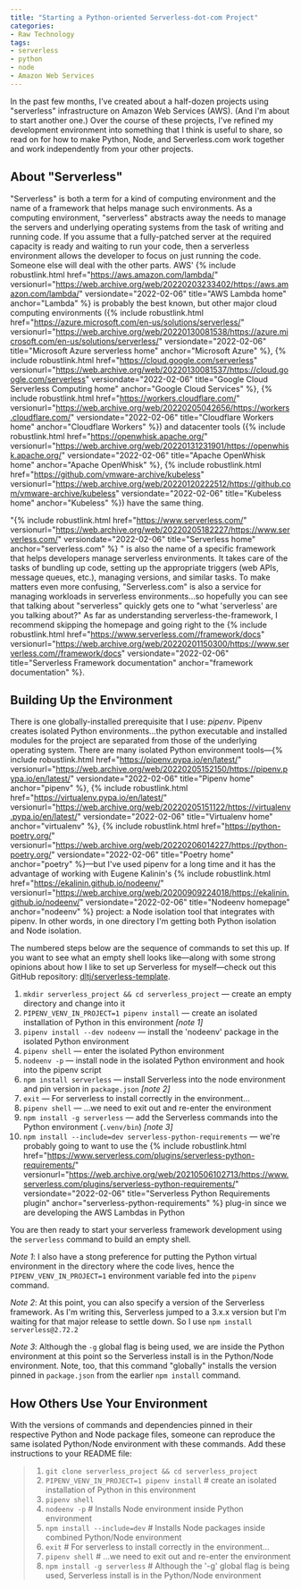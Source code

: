 ```yaml
---
title: "Starting a Python-oriented Serverless-dot-com Project"
categories:
- Raw Technology
tags:
- serverless
- python
- node
- Amazon Web Services
---
```


In the past few months, I've created about a half-dozen projects using "serverless" infrastructure on Amazon Web Services (AWS). 
(And I'm about to start another one.)
Over the course of these projects, I've refined my development environment into something that I think is useful to share, so read on for how to make Python, Node, and Serverless.com work together and work independently from your other projects. 

## About "Serverless"
"Serverless" is both a term for a kind of computing environment and the name of a framework that helps manage such environments. 
As a computing environment, "serverless" abstracts away the needs to manage the servers and underlying operating systems from the task of writing and running code. 
If you assume that a fully-patched server at the required capacity is ready and waiting to run your code, then a serverless environment allows the developer to focus on just running the code. 
Someone else will deal with the other parts. 
AWS' {% include robustlink.html href="https://aws.amazon.com/lambda/" versionurl="https://web.archive.org/web/20220203233402/https://aws.amazon.com/lambda/" versiondate="2022-02-06" title="AWS Lambda home" anchor="Lambda" %}  is probably the best known, but other major cloud computing environments ({% include robustlink.html href="https://azure.microsoft.com/en-us/solutions/serverless/" versionurl="https://web.archive.org/web/20220130081538/https://azure.microsoft.com/en-us/solutions/serverless/" versiondate="2022-02-06" title="Microsoft Azure serverless home" anchor="Microsoft Azure" %}, {% include robustlink.html href="https://cloud.google.com/serverless" versionurl="https://web.archive.org/web/20220130081537/https://cloud.google.com/serverless" versiondate="2022-02-06" title="Google Cloud Serverless Computing home" anchor="Google Cloud Services" %}, {% include robustlink.html href="https://workers.cloudflare.com/" versionurl="https://web.archive.org/web/20220205042656/https://workers.cloudflare.com/" versiondate="2022-02-06" title="Cloudflare Workers home" anchor="Cloudflare Workers" %}) and datacenter tools ({% include robustlink.html href="https://openwhisk.apache.org/" versionurl="https://web.archive.org/web/20220131231901/https://openwhisk.apache.org/" versiondate="2022-02-06" title="Apache OpenWhisk home" anchor="Apache OpenWhisk" %}, {% include robustlink.html href="https://github.com/vmware-archive/kubeless" versionurl="https://web.archive.org/web/20220120222512/https://github.com/vmware-archive/kubeless" versiondate="2022-02-06" title="Kubeless home" anchor="Kubeless" %}) have the same thing.

"{% include robustlink.html href="https://www.serverless.com/" versionurl="https://web.archive.org/web/20220205182227/https://www.serverless.com/" versiondate="2022-02-06" title="Serverless home" anchor="serverless.com" %} " is also the name of a specific framework that helps developers manage serverless environments. 
It takes care of the tasks of bundling up code, setting up the appropriate triggers (web APIs, message queues, etc.), managing versions, and similar tasks. 
To make matters even more confusing, "Serverless.com" is also a service for managing workloads in serverless environments...so hopefully you can see that talking about "serverless" quickly gets one to "what 'serverless' are you talking about?" 
As far as understanding serverless-the-framework, I recommend skipping the homepage and going right to the {% include robustlink.html href="https://www.serverless.com//framework/docs" versionurl="https://web.archive.org/web/20220201150300/https://www.serverless.com//framework/docs" versiondate="2022-02-06" title="Serverless Framework documentation" anchor="framework documentation" %}.

## Building Up the Environment
There is one globally-installed prerequisite that I use: _pipenv_. 
Pipenv creates isolated Python environments...the python executable and installed modules for the project are separated from those of the underlying operating system. 
There are many isolated Python environment tools—{% include robustlink.html href="https://pipenv.pypa.io/en/latest/" versionurl="https://web.archive.org/web/20220205152150/https://pipenv.pypa.io/en/latest/" versiondate="2022-02-06" title="Pipenv home" anchor="pipenv" %}, {% include robustlink.html href="https://virtualenv.pypa.io/en/latest/" versionurl="https://web.archive.org/web/20220205151122/https://virtualenv.pypa.io/en/latest/" versiondate="2022-02-06" title="Virtualenv home" anchor="virtualenv" %}, {% include robustlink.html href="https://python-poetry.org/" versionurl="https://web.archive.org/web/20220206014227/https://python-poetry.org/" versiondate="2022-02-06" title="Poetry home" anchor="poetry" %}—but I've used pipenv for a long time and it has the advantage of working with Eugene Kalinin's {% include robustlink.html href="https://ekalinin.github.io/nodeenv/" versionurl="https://web.archive.org/web/20200909224018/https://ekalinin.github.io/nodeenv/" versiondate="2022-02-06" title="Nodeenv homepage" anchor="nodeenv" %} project: a Node isolation tool that integrates with pipenv. 
In other words, in one directory I'm getting both Python isolation and Node isolation.

The numbered steps below are the sequence of commands to set this up. If you want to see what an empty shell looks like—along with some strong opinions about how I like to set up Serverless for myself—check out this GitHub repository: [dltj/serverless-template](https://github.org/dltj/serverless-template).

1. `mkdir serverless_project && cd serverless_project` — create an empty directory and change into it
1. `PIPENV_VENV_IN_PROJECT=1 pipenv install` — create an isolated installation of Python in this environment _[note 1]_
1. `pipenv install --dev nodeenv` — install the 'nodeenv' package in the isolated Python environment
1. `pipenv shell` — enter the isolated Python environment
1. `nodeenv -p` — install node in the isolated Python environment and hook into the pipenv script
1. `npm install serverless` — install Serverless into the node environment and pin version in `package.json` _[note 2]_
1. `exit` — For serverless to install correctly in the environment...
1. `pipenv shell` — ...we need to exit out and re-enter the environment
1. `npm install -g serverless` — add the Serverless commands into the Python environment (`.venv/bin`) _[note 3]_
1. `npm install --include=dev serverless-python-requirements` — we're probably going to want to use the {% include robustlink.html href="https://www.serverless.com/plugins/serverless-python-requirements/" versionurl="https://web.archive.org/web/20210506102713/https://www.serverless.com/plugins/serverless-python-requirements/" versiondate="2022-02-06" title="Serverless Python Requirements plugin" anchor="serverless-python-requirements" %}  plug-in since we are developing the AWS Lambdas in Python

You are then ready to start your serverless framework development using the `serverless` command to build an empty shell.

_Note 1_: I also have a stong preference for putting the Python virtual environment in the directory where the code lives, hence the `PIPENV_VENV_IN_PROJECT=1` environment variable fed into the `pipenv` command.

_Note 2_: At this point, you can also specify a version of the Serverless framework. As I'm writing this, Serverless jumped to a 3.x.x version but I'm waiting for that major release to settle down. So I use `npm install serverless@2.72.2`

_Note 3_: Although the `-g` global flag is being used, we are inside the Python environment at this point so the Serverless install is in the Python/Node environment. Note, too, that this command "globally" installs the version pinned in `package.json` from the earlier `npm install` command.

## How Others Use Your Environment
With the versions of commands and dependencies pinned in their respective Python and Node package files, someone can reproduce the same isolated Python/Node environment with these commands.
Add these instructions to your README file:

> 1. `git clone serverless_project && cd serverless_project`
> 2. `PIPENV_VENV_IN_PROJECT=1 pipenv install` # create an isolated installation of Python in this environment
> 3. `pipenv shell` 
> 4. `nodeenv -p` # Installs Node environment inside Python environment
> 5. `npm install --include=dev` # Installs Node packages inside combined Python/Node environment
> 6. `exit` # For serverless to install correctly in the environment...
> 7. `pipenv shell` # ...we need to exit out and re-enter the environment
> 8. `npm install -g serverless` # Although the '-g' global flag is being used, Serverless install is in the Python/Node environment
